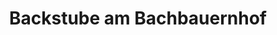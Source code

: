 ---
title: "Backstube am Bachbauernhof"
url: /fuchstal/backstube-am-bachbauernhof/
shop: Bäckerei
---